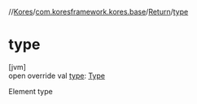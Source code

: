 //[Kores](../../../index.md)/[com.koresframework.kores.base](../index.md)/[Return](index.md)/[type](type.md)

# type

[jvm]\
open override val [type](type.md): [Type](https://docs.oracle.com/javase/8/docs/api/java/lang/reflect/Type.html)

Element type
